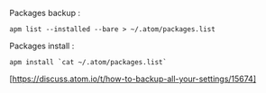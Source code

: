 Packages backup :

    apm list --installed --bare > ~/.atom/packages.list

Packages install :

    apm install `cat ~/.atom/packages.list`

[https://discuss.atom.io/t/how-to-backup-all-your-settings/15674]
